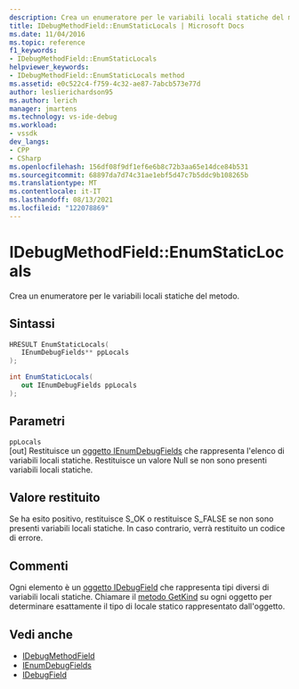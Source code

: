 ```yaml
---
description: Crea un enumeratore per le variabili locali statiche del metodo.
title: IDebugMethodField::EnumStaticLocals | Microsoft Docs
ms.date: 11/04/2016
ms.topic: reference
f1_keywords:
- IDebugMethodField::EnumStaticLocals
helpviewer_keywords:
- IDebugMethodField::EnumStaticLocals method
ms.assetid: e0c522c4-f759-4c32-ae87-7abcb573e77d
author: leslierichardson95
ms.author: lerich
manager: jmartens
ms.technology: vs-ide-debug
ms.workload:
- vssdk
dev_langs:
- CPP
- CSharp
ms.openlocfilehash: 156df08f9df1ef6e6b8c72b3aa65e14dce84b531
ms.sourcegitcommit: 68897da7d74c31ae1ebf5d47c7b5ddc9b108265b
ms.translationtype: MT
ms.contentlocale: it-IT
ms.lasthandoff: 08/13/2021
ms.locfileid: "122078869"
---
```

# <a name="idebugmethodfieldenumstaticlocals"></a>IDebugMethodField::EnumStaticLocals
Crea un enumeratore per le variabili locali statiche del metodo.

## <a name="syntax"></a>Sintassi

```cpp
HRESULT EnumStaticLocals( 
   IEnumDebugFields** ppLocals
);
```

```csharp
int EnumStaticLocals(
   out IEnumDebugFields ppLocals
);
```

## <a name="parameters"></a>Parametri
`ppLocals`\
[out] Restituisce un [oggetto IEnumDebugFields](../../../extensibility/debugger/reference/ienumdebugfields.md) che rappresenta l'elenco di variabili locali statiche. Restituisce un valore Null se non sono presenti variabili locali statiche.

## <a name="return-value"></a>Valore restituito
 Se ha esito positivo, restituisce S_OK o restituisce S_FALSE se non sono presenti variabili locali statiche. In caso contrario, verrà restituito un codice di errore.

## <a name="remarks"></a>Commenti
 Ogni elemento è un [oggetto IDebugField](../../../extensibility/debugger/reference/idebugfield.md) che rappresenta tipi diversi di variabili locali statiche. Chiamare il [metodo GetKind](../../../extensibility/debugger/reference/idebugfield-getkind.md) su ogni oggetto per determinare esattamente il tipo di locale statico rappresentato dall'oggetto.

## <a name="see-also"></a>Vedi anche
- [IDebugMethodField](../../../extensibility/debugger/reference/idebugmethodfield.md)
- [IEnumDebugFields](../../../extensibility/debugger/reference/ienumdebugfields.md)
- [IDebugField](../../../extensibility/debugger/reference/idebugfield.md)
